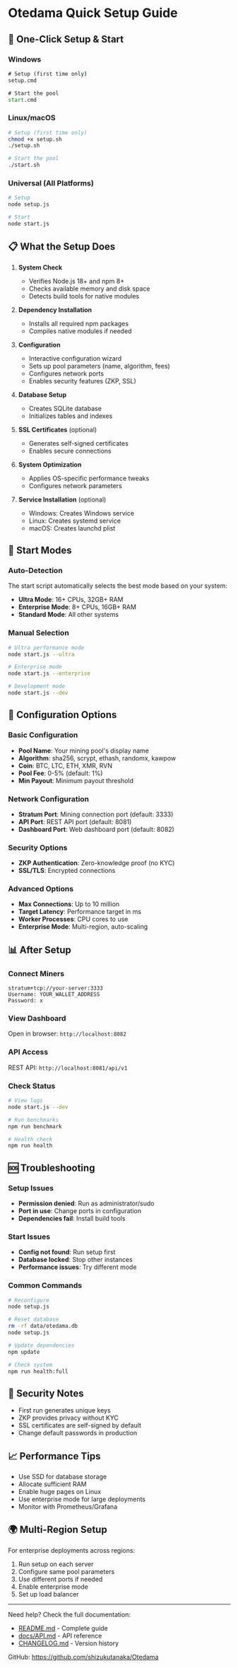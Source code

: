 # Otedama Quick Setup Guide

## 🚀 One-Click Setup & Start

### Windows
```cmd
# Setup (first time only)
setup.cmd

# Start the pool
start.cmd
```

### Linux/macOS
```bash
# Setup (first time only)
chmod +x setup.sh
./setup.sh

# Start the pool
./start.sh
```

### Universal (All Platforms)
```bash
# Setup
node setup.js

# Start
node start.js
```

## 📋 What the Setup Does

1. **System Check**
   - Verifies Node.js 18+ and npm 8+
   - Checks available memory and disk space
   - Detects build tools for native modules

2. **Dependency Installation**
   - Installs all required npm packages
   - Compiles native modules if needed

3. **Configuration**
   - Interactive configuration wizard
   - Sets up pool parameters (name, algorithm, fees)
   - Configures network ports
   - Enables security features (ZKP, SSL)

4. **Database Setup**
   - Creates SQLite database
   - Initializes tables and indexes

5. **SSL Certificates** (optional)
   - Generates self-signed certificates
   - Enables secure connections

6. **System Optimization**
   - Applies OS-specific performance tweaks
   - Configures network parameters

7. **Service Installation** (optional)
   - Windows: Creates Windows service
   - Linux: Creates systemd service
   - macOS: Creates launchd plist

## 🎯 Start Modes

### Auto-Detection
The start script automatically selects the best mode based on your system:
- **Ultra Mode**: 16+ CPUs, 32GB+ RAM
- **Enterprise Mode**: 8+ CPUs, 16GB+ RAM
- **Standard Mode**: All other systems

### Manual Selection
```bash
# Ultra performance mode
node start.js --ultra

# Enterprise mode
node start.js --enterprise

# Development mode
node start.js --dev
```

## 🔧 Configuration Options

### Basic Configuration
- **Pool Name**: Your mining pool's display name
- **Algorithm**: sha256, scrypt, ethash, randomx, kawpow
- **Coin**: BTC, LTC, ETH, XMR, RVN
- **Pool Fee**: 0-5% (default: 1%)
- **Min Payout**: Minimum payout threshold

### Network Configuration
- **Stratum Port**: Mining connection port (default: 3333)
- **API Port**: REST API port (default: 8081)
- **Dashboard Port**: Web dashboard port (default: 8082)

### Security Options
- **ZKP Authentication**: Zero-knowledge proof (no KYC)
- **SSL/TLS**: Encrypted connections

### Advanced Options
- **Max Connections**: Up to 10 million
- **Target Latency**: Performance target in ms
- **Worker Processes**: CPU cores to use
- **Enterprise Mode**: Multi-region, auto-scaling

## 📊 After Setup

### Connect Miners
```
stratum+tcp://your-server:3333
Username: YOUR_WALLET_ADDRESS
Password: x
```

### View Dashboard
Open in browser: `http://localhost:8082`

### API Access
REST API: `http://localhost:8081/api/v1`

### Check Status
```bash
# View logs
node start.js --dev

# Run benchmarks
npm run benchmark

# Health check
npm run health
```

## 🆘 Troubleshooting

### Setup Issues
- **Permission denied**: Run as administrator/sudo
- **Port in use**: Change ports in configuration
- **Dependencies fail**: Install build tools

### Start Issues
- **Config not found**: Run setup first
- **Database locked**: Stop other instances
- **Performance issues**: Try different mode

### Common Commands
```bash
# Reconfigure
node setup.js

# Reset database
rm -rf data/otedama.db
node setup.js

# Update dependencies
npm update

# Check system
npm run health:full
```

## 🔐 Security Notes

- First run generates unique keys
- ZKP provides privacy without KYC
- SSL certificates are self-signed by default
- Change default passwords in production

## 📈 Performance Tips

- Use SSD for database storage
- Allocate sufficient RAM
- Enable huge pages on Linux
- Use enterprise mode for large deployments
- Monitor with Prometheus/Grafana

## 🌍 Multi-Region Setup

For enterprise deployments across regions:
1. Run setup on each server
2. Configure same pool parameters
3. Use different ports if needed
4. Enable enterprise mode
5. Set up load balancer

---

Need help? Check the full documentation:
- [README.md](README.md) - Complete guide
- [docs/API.md](docs/API.md) - API reference
- [CHANGELOG.md](CHANGELOG.md) - Version history

GitHub: https://github.com/shizukutanaka/Otedama
